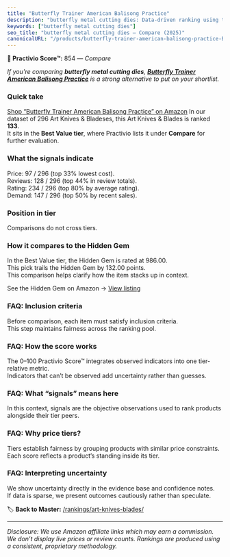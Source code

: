 ```yaml
---
title: "Butterfly Trainer American Balisong Practice"
description: "butterfly metal cutting dies: Data-driven ranking using the Practivio Score™. Positioned by quality, value, demand, findability, momentum."
keywords: ["butterfly metal cutting dies"]
seo_title: "butterfly metal cutting dies — Compare (2025)"
canonicalURL: "/products/butterfly-trainer-american-balisong-practice-B0BKTLPQ3C/"
---
```


**🛒 Practivio Score™:** 854 — _Compare_


*If you're comparing **butterfly metal cutting dies**, **[Butterfly Trainer American Balisong Practice](https://www.amazon.com/dp/B0BKTLPQ3C?tag=practivio-20)** is a strong alternative to put on your shortlist.*
### Quick take
[Shop “Butterfly Trainer American Balisong Practice” on Amazon](https://www.amazon.com/dp/B0BKTLPQ3C?tag=practivio-20)
In our dataset of 296 Art Knives & Bladeses, this Art Knives & Blades is ranked **133**.  
It sits in the **Best Value tier**, where Practivio lists it under **Compare** for further evaluation.

### What the signals indicate
Price: 97 / 296 (top 33% lowest cost).  
Reviews: 128 / 296 (top 44% in review totals).  
Rating: 234 / 296 (top 80% by average rating).  
Demand: 147 / 296 (top 50% by recent sales).

### Position in tier
Comparisons do not cross tiers.

### How it compares to the Hidden Gem
In the Best Value tier, the Hidden Gem is rated at 986.00.  
This pick trails the Hidden Gem by 132.00 points.  
This comparison helps clarify how the item stacks up in context.  

See the Hidden Gem on Amazon → [View listing](https://www.amazon.com/dp/B005KRSWM6?tag=practivio-20)

### FAQ: Inclusion criteria
Before comparison, each item must satisfy inclusion criteria.  
This step maintains fairness across the ranking pool.

### FAQ: How the score works
The 0–100 Practivio Score™ integrates observed indicators into one tier-relative metric.  
Indicators that can’t be observed add uncertainty rather than guesses.

### FAQ: What “signals” means here
In this context, signals are the objective observations used to rank products alongside their tier peers.

### FAQ: Why price tiers?
Tiers establish fairness by grouping products with similar price constraints.  
Each score reflects a product’s standing inside its tier.

### FAQ: Interpreting uncertainty
We show uncertainty directly in the evidence base and confidence notes.  
If data is sparse, we present outcomes cautiously rather than speculate.

<!-- Missing template for Compare/CompareWithinPriceClass -->


🏷️ **Back to Master:** [/rankings/art-knives-blades/](/rankings/art-knives-blades/)

---
_Disclosure: We use Amazon affiliate links which may earn a commission. We don’t display live prices or review counts. Rankings are produced using a consistent, proprietary methodology._
